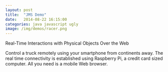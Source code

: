 ```yaml
---
layout: post
title:  "JMS Demo"
date:   2014-08-22 16:15:00
categories: java javascript ugly
image: /img/demos/racer.png
---
```


Real-Time Interactions with Physical Objects Over the Web

Control a truck remotely using your smartphone from continents away. The real time connectivity is established using Raspberry Pi, a credit card sized computer. All you need is a mobile Web browser.
